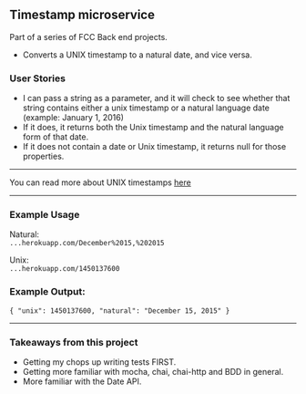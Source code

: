 ## Timestamp microservice

Part of a series of FCC Back end projects.
- Converts a UNIX timestamp to a natural date, and vice versa. 

### User Stories
- I can pass a string as a parameter, and it will check to see whether that string contains either a unix timestamp
or a natural language date (example: January 1, 2016)
- If it does, it returns both the Unix timestamp and the natural language form of that date.
- If it does not contain a date or Unix timestamp, it returns null for those properties.
---

You can read more about UNIX timestamps [here](https://en.wikipedia.org/wiki/Unix_time)

---

### Example Usage
Natural:  
```...herokuapp.com/December%2015,%202015```

Unix:  
```...herokuapp.com/1450137600```

### Example Output:
```{ "unix": 1450137600, "natural": "December 15, 2015" }```

---

### Takeaways from this project
- Getting my chops up writing tests FIRST.
- Getting more familiar with mocha, chai, chai-http and BDD in general.
- More familiar with the Date API.